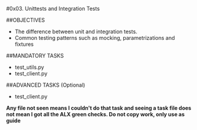 #0x03. Unittests and Integration Tests

##OBJECTIVES
- The difference between unit and integration tests.
- Common testing patterns such as mocking, parametrizations and fixtures

##MANDATORY TASKS
- test_utils.py
- test_client.py

##ADVANCED TASKS (Optional)
- test_client.py


**Any file not seen means I couldn't do that task and seeing a task file does not mean I got all the ALX green checks. Do not copy work, only use as guide**
